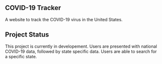 ## COVID-19 Tracker

A website to track the COVID-19 virus in the United States.

## Project Status

This project is currently in developement. Users are presented with national COVID-19 data, followed by state specific data. Users are able to search for a specific state.
